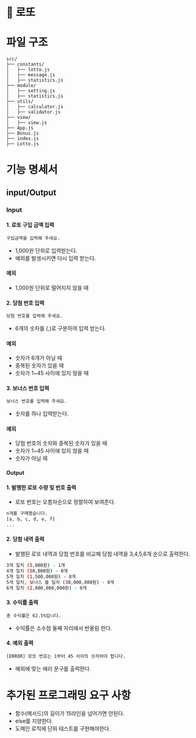 # 🎰 로또

# 파일 구조

```
src/
├── constants/
│   ├── lotto.js
│   ├── message.js
│   ├── statistics.js
├── module/
│   ├── setting.js
│   ├── statistics.js
├── utils/
│   ├── calculator.js
│   ├── validator.js
├── view/
│   ├── view.js
├── App.js
├── Bonus.js
├── index.js
├── Lotto.js
```

# 기능 명세서

## input/Output

### Input

#### 1. 로또 구입 금액 입력

```bash
구입금액을 입력해 주세요.
```

- 1,000원 단위로 입력받는다.
- 예외를 발생시키면 다시 입력 받는다.

#### 예외

- 1,000원 단위로 떨어지지 않을 때

#### 2. 당첨 번호 입력

```bash
당첨 번호를 입력해 주세요.
```

- 6개의 숫자를 (,)로 구분하여 입력 받는다.

#### 예외

- 숫자가 6개가 아닐 때
- 중복된 숫자가 있을 때
- 숫자가 1~45 사이에 있지 않을 때

#### 3. 보너스 번호 입력

```bash
보너스 번호를 입력해 주세요.
```

- 숫자를 하나 입력받는다.

#### 예외

- 당첨 번호의 숫자와 중복된 숫자가 있을 때
- 숫자가 1~45 사이에 있지 않을 때
- 숫자가 아닐 때

#### Output

#### 1. 발행한 로또 수량 및 번호 출력

- 로또 번호는 오름차순으로 정렬하여 보여준다.

```bash
n개를 구매했습니다.
[a, b, c, d, e, f]
...
```

#### 2. 당첨 내역 출력

- 발행된 로또 내역과 당첨 번호를 비교해 당첨 내역을 3,4,5,6개 순으로 출력한다.

```bash
3개 일치 (5,000원) - 1개
4개 일치 (50,000원) - 0개
5개 일치 (1,500,000원) - 0개
5개 일치, 보너스 볼 일치 (30,000,000원) - 0개
6개 일치 (2,000,000,000원) - 0개
```

#### 3. 수익률 출력

```bash
총 수익률은 62.5%입니다.
```

- 수익률은 소수점 둘째 자리에서 반올림 한다.

#### 4. 예외 출력

```bash
[ERROR] 로또 번호는 1부터 45 사이의 숫자여야 합니다.
```

- 예외에 맞는 에러 문구를 출력한다.

# 추가된 프로그래밍 요구 사항

- 함수(메서드)의 길이가 15라인을 넘어가면 안된다.
- else를 지양한다.
- 도메인 로직에 단위 테스트를 구현해야한다.

